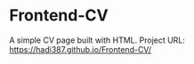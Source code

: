 # Frontend-CV
A simple CV page built with HTML.
Project URL: https://hadi387.github.io/Frontend-CV/
